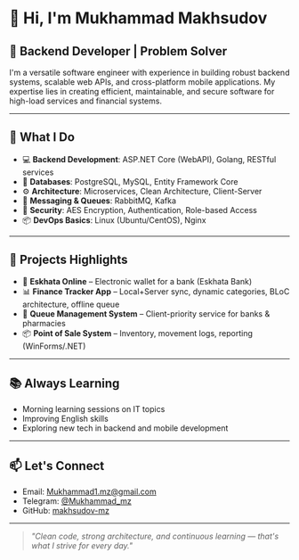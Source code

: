 # 👋 Hi, I'm Mukhammad Makhsudov

## 💼 Backend Developer | Problem Solver

I'm a versatile software engineer with experience in building robust backend systems, scalable web APIs, and cross-platform mobile applications. 
My expertise lies in creating efficient, maintainable, and secure software for high-load services and financial systems.

---

## 🧠 What I Do

- 💻 **Backend Development**: ASP.NET Core (WebAPI), Golang, RESTful services  
- 🧰 **Databases**: PostgreSQL, MySQL, Entity Framework Core  
- ⚙️ **Architecture**: Microservices, Clean Architecture, Client-Server  
- 💬 **Messaging & Queues**: RabbitMQ, Kafka  
- 🔐 **Security**: AES Encryption, Authentication, Role-based Access  
- 📦 **DevOps Basics**: Linux (Ubuntu/CentOS), Nginx

---

## 🔨 Projects Highlights

- 🏦 **Eskhata Online** – Electronic wallet for a bank (Eskhata Bank)
- 📊 **Finance Tracker App** – Local+Server sync, dynamic categories, BLoC architecture, offline queue
- 🏥 **Queue Management System** – Client-priority service for banks & pharmacies
- 📦 **Point of Sale System** – Inventory, movement logs, reporting (WinForms/.NET)

---

## 📚 Always Learning

- Morning learning sessions on IT topics
- Improving English skills  
- Exploring new tech in backend and mobile development

---

## 📫 Let's Connect

- Email: [Mukhammad1.mz@gmail.com](Mukhammad1.mz@gmail.com)  
- Telegram: [@Mukhammad_mz](https://t.me/Mukhammad_mz1)  
- GitHub: [makhsudov-mz](https://github.com/makhsudov-mz)

---

> *"Clean code, strong architecture, and continuous learning — that's what I strive for every day."*


<!---
makhsudov-mz/makhsudov-mz is a ✨ special ✨ repository because its `README.md` (this file) appears on your GitHub profile.
You can click the Preview link to take a look at your changes.
--->
